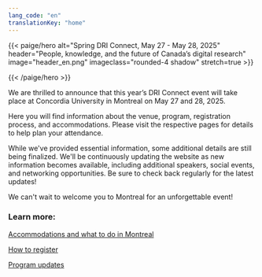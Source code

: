 ```yaml
---
lang_code: "en"
translationKey: "home"
---
```


{{< paige/hero
    alt="Spring DRI Connect, May 27 - May 28, 2025"
    header="People, knowledge, and the future of Canada’s digital research"
    image="header_en.png"
    imageclass="rounded-4 shadow"
    stretch=true >}}

{{< /paige/hero >}}

We are thrilled to announce that this year’s DRI Connect event will take place at Concordia University in Montreal on May 27 and 28, 2025. 

Here you will find information about the venue, program, registration process, and accommodations. Please visit the respective pages for details to help plan your attendance. 

While we've provided essential information, some additional details are still being finalized. We'll be continuously updating the website as new information becomes available, including additional speakers, social events, and networking opportunities. Be sure to check back regularly for the latest updates! 

 

We can't wait to welcome you to Montreal for an unforgettable event! 


### Learn more: 

<a href=https://driconnect.alliancecan.ca/venue/ target="_blank">Accommodations and what to do in Montreal</a> 

<a href=https://events.myconferencesuite.com/SpringDRIConnect2025/reg/landing target="_blank">How to register</a> 

<a href=https://driconnect.alliancecan.ca/program/ target="_blank">Program updates</a> 

<!--

<p class="text-center">
  <a class="btn btn-primary btn-lg" href="https://events.myconferencesuite.com/DRIConnect/reg/form/edit" role="button" aria-disabled="false" target="_blank">
    Register today!
  </a>
</p>

# Attendees
All Canadian DRI professionals working for and with the Alliance are invited to attend this event (in person or virtually).

# Dates
May 27 and 28, 2024. 

# Location
In person attendance: Halifax Convention Centre, 1650 Argyle Street, Halifax, Nova Scotia. 

Virtual attendance: Connection details are forthcoming. 

-->

